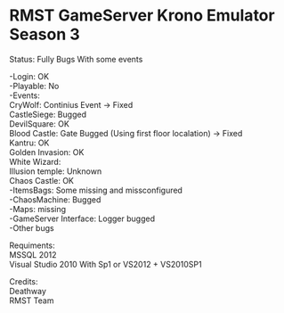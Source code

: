 # RMST GameServer Krono Emulator Season 3 

Status: Fully Bugs With some events    
  
-Login: OK  
-Playable: No  
-Events:  
CryWolf: Continius Event -> Fixed  
CastleSiege: Bugged  
DevilSquare: OK  
Blood Castle: Gate Bugged (Using first floor localation) -> Fixed  
Kantru: OK  
Golden Invasion: OK  
White Wizard:  
Illusion temple: Unknown  
Chaos Castle: OK  
-ItemsBags: Some missing and missconfigured  
-ChaosMachine: Bugged  
-Maps: missing  
-GameServer Interface: Logger bugged  
-Other bugs  

Requiments:   
MSSQL 2012  
Visual Studio 2010 With Sp1 or VS2012 + VS2010SP1 

Credits:  
Deathway  
RMST Team   
 